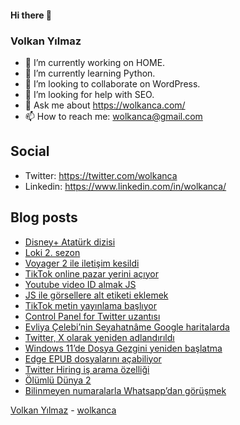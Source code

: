 #### Hi there 👋

### Volkan Yılmaz

- 🔭 I’m currently working on HOME.
- 🌱 I’m currently learning Python.
- 👯 I’m looking to collaborate on WordPress.
- 🤔 I’m looking for help with SEO.
- 💬 Ask me about https://wolkanca.com/
- 📫 How to reach me: wolkanca@gmail.com

## Social
- Twitter: https://twitter.com/wolkanca
- Linkedin: https://www.linkedin.com/in/wolkanca/



## Blog posts
<!-- BLOG-POST-LIST:START -->
- [Disney+ Atatürk dizisi](https://wolkanca.com/disney-ataturk-dizisi/)
- [Loki 2. sezon](https://wolkanca.com/loki-2-sezon/)
- [Voyager 2 ile iletişim kesildi](https://wolkanca.com/voyager-2-ile-iletisim-kesildi/)
- [TikTok online pazar yerini açıyor](https://wolkanca.com/tiktok-online-pazar-yerini-aciyor/)
- [Youtube video ID almak JS](https://wolkanca.com/youtube-video-id-almak-js/)
- [JS ile görsellere alt etiketi eklemek](https://wolkanca.com/js-ile-gorsellere-alt-etiketi-eklemek/)
- [TikTok metin yayınlama başlıyor](https://wolkanca.com/tiktok-metin-yayinlama-basliyor/)
- [Control Panel for Twitter uzantısı](https://wolkanca.com/control-panel-for-twitter-uzantisi/)
- [Evliya Çelebi’nin Seyahatnâme Google haritalarda](https://wolkanca.com/evliya-celebinin-seyahatname-google-haritalarda/)
- [Twitter, X olarak yeniden adlandırıldı](https://wolkanca.com/twitter-x-olarak-yeniden-adlandirildi/)
- [Windows 11’de Dosya Gezgini yeniden başlatma](https://wolkanca.com/windows-11de-dosya-gezgini-yeniden-baslatma/)
- [Edge EPUB dosyalarını açabiliyor](https://wolkanca.com/edge-epub-dosyalarini-acabiliyor/)
- [Twitter Hiring iş arama özelliği](https://wolkanca.com/twitter-hiring-is-arama-ozelligi/)
- [Ölümlü Dünya 2](https://wolkanca.com/olumlu-dunya-2/)
- [Bilinmeyen numaralarla Whatsapp’dan görüşmek](https://wolkanca.com/bilinmeyen-numaralarla-whatsappdan-gorusmek/)
<!-- BLOG-POST-LIST:END -->


[Volkan Yılmaz](https://volkanyilmaz.com.tr/) - [wolkanca](https://wolkanca.com/)
